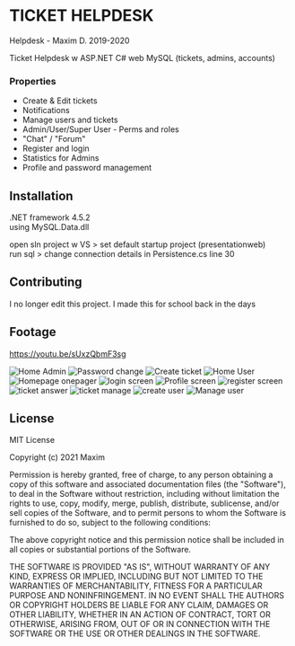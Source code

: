 # TICKET HELPDESK
Helpdesk - Maxim D. 2019-2020

Ticket Helpdesk w ASP.NET C# web MySQL (tickets, admins, accounts)  

### Properties

* Create & Edit tickets
* Notifications
* Manage users and tickets
* Admin/User/Super User - Perms and roles
* "Chat" / "Forum"
* Register and login
* Statistics for Admins
* Profile and password management

## Installation

.NET framework 4.5.2  
using MySQL.Data.dll  

open sln project w VS > set default startup project (presentationweb)  
run sql > change connection details in Persistence.cs line 30

## Contributing
I no longer edit this project. I made this for school back in the days   

## Footage

https://youtu.be/sUxzQbmF3sg

![Home Admin](https://github.com/maximderboven/GIP-helpdesk/blob/main/Eindwerk/adminhome.JPG?raw=true)
![Password change](https://github.com/maximderboven/GIP-helpdesk/blob/main/Eindwerk/changepassword.JPG?raw=true)
![Create ticket](https://github.com/maximderboven/GIP-helpdesk/blob/main/Eindwerk/createticket.JPG?raw=true)
![Home User](https://github.com/maximderboven/GIP-helpdesk/blob/main/Eindwerk/home_user.JPG?raw=true)
![Homepage onepager](https://github.com/maximderboven/GIP-helpdesk/blob/main/Eindwerk/homepage.JPG?raw=true)
![login screen](https://github.com/maximderboven/GIP-helpdesk/blob/main/Eindwerk/login.JPG?raw=true)
![Profile screen](https://github.com/maximderboven/GIP-helpdesk/blob/main/Eindwerk/profile.JPG?raw=true)
![register screen](https://github.com/maximderboven/GIP-helpdesk/blob/main/Eindwerk/register.JPG?raw=true)
![ticket answer](https://github.com/maximderboven/GIP-helpdesk/blob/main/Eindwerk/ticketanswer.JPG?raw=true)
![ticket manage](https://github.com/maximderboven/GIP-helpdesk/blob/main/Eindwerk/ticketmanage.JPG?raw=true)
![create user](https://github.com/maximderboven/GIP-helpdesk/blob/main/Eindwerk/usercreate.JPG?raw=true)
![Manage user](https://github.com/maximderboven/GIP-helpdesk/blob/main/Eindwerk/usermanage.JPG?raw=true)


## License
MIT License

Copyright (c) 2021 Maxim

Permission is hereby granted, free of charge, to any person obtaining a copy
of this software and associated documentation files (the "Software"), to deal
in the Software without restriction, including without limitation the rights
to use, copy, modify, merge, publish, distribute, sublicense, and/or sell
copies of the Software, and to permit persons to whom the Software is
furnished to do so, subject to the following conditions:

The above copyright notice and this permission notice shall be included in all
copies or substantial portions of the Software.

THE SOFTWARE IS PROVIDED "AS IS", WITHOUT WARRANTY OF ANY KIND, EXPRESS OR
IMPLIED, INCLUDING BUT NOT LIMITED TO THE WARRANTIES OF MERCHANTABILITY,
FITNESS FOR A PARTICULAR PURPOSE AND NONINFRINGEMENT. IN NO EVENT SHALL THE
AUTHORS OR COPYRIGHT HOLDERS BE LIABLE FOR ANY CLAIM, DAMAGES OR OTHER
LIABILITY, WHETHER IN AN ACTION OF CONTRACT, TORT OR OTHERWISE, ARISING FROM,
OUT OF OR IN CONNECTION WITH THE SOFTWARE OR THE USE OR OTHER DEALINGS IN THE
SOFTWARE.
